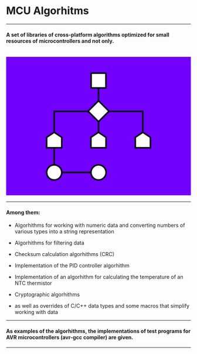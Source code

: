 # MCU Algorhitms
___

#### A set of libraries of cross-platform algorithms optimized for small resources of microcontrollers and not only.<br><br>

<img src="/resources/logo.png" alt="MCU Cross-Platform Algorgitms logo"/>

___

#### Among them:

- Algorhithms for working with numeric data and converting numbers of various types into a string representation

- Algorhithms for filtering data

- Checksum calculation algorhithms (CRC)

- Implementation of the PID controller algorhithm

- Implementation of an algorhithm for calculating the temperature of an NTC thermistor

- Cryptographic algorhithms

- as well as overrides of C/C++ data types and some macros that simplify working with data

___

#### As examples of the algorhithms, the implementations of test programs for AVR microcontrollers (avr-gcc compiler) are given.

___
